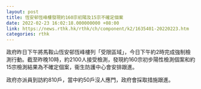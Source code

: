 ```yaml
---
layout: post
title: 恆安邨恆峰樓發現約160宗初陽及15宗不確定個案
date: 2022-02-23 16:02:18.000000000 +08:00
link: https://news.rthk.hk/rthk/ch/component/k2/1635401-20220223.htm
categories: rthk
---
```


政府昨日下午將馬鞍山恆安邨恆峰樓列「受限區域」，今日下午約2時完成強制檢測行動。截至昨晚10時，約2100人接受檢測，發現約160宗初步陽性檢測個案和約15宗檢測結果為不確定個案，衞生防護中心會安排跟進。
 
政府亦派員到訪約810戶，當中約50戶沒人應門，政府會採取措施跟進。
